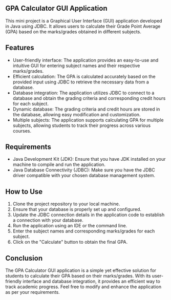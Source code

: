 ## GPA Calculator GUI Application

This mini project is a Graphical User Interface (GUI) application developed in Java using JDBC. It allows users to calculate their Grade Point Average (GPA) based on the marks/grades obtained in different subjects.

## Features

- User-friendly interface: The application provides an easy-to-use and intuitive GUI for entering subject names and their respective marks/grades.
- Efficient calculation: The GPA is calculated accurately based on the provided input using JDBC to retrieve the necessary data from a database.
- Database integration: The application utilizes JDBC to connect to a database and obtain the grading criteria and corresponding credit hours for each subject.
- Dynamic database: The grading criteria and credit hours are stored in the database, allowing easy modification and customization.
- Multiple subjects: The application supports calculating GPA for multiple subjects, allowing students to track their progress across various courses.

## Requirements

- Java Development Kit (JDK): Ensure that you have JDK installed on your machine to compile and run the application.
- Java Database Connectivity (JDBC): Make sure you have the JDBC driver compatible with your chosen database management system.

## How to Use

1. Clone the project repository to your local machine.
2. Ensure that your database is properly set up and configured.
3. Update the JDBC connection details in the application code to establish a connection with your database.
4. Run the application using an IDE or the command line.
5. Enter the subject names and corresponding marks/grades for each subject.
6. Click on the "Calculate" button to obtain the final GPA.

## Conclusion

The GPA Calculator GUI application is a simple yet effective solution for students to calculate their GPA based on their marks/grades. With its user-friendly interface and database integration, it provides an efficient way to track academic progress. Feel free to modify and enhance the application as per your requirements.

